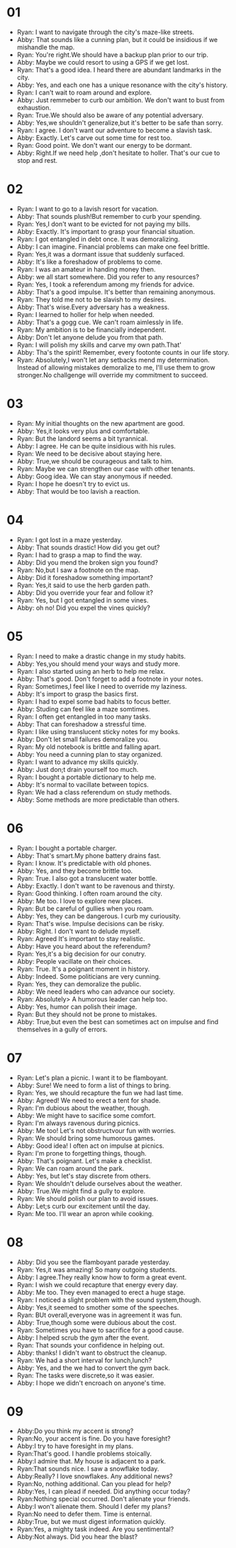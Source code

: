 # 01
- Ryan: I want to navigate through the city's maze-like streets.
- Abby: That sounds like a cunning plan, but it could be insidious if we mishandle the map.
- Ryan: You're right.We should have a backup plan prior to our trip.
- Abby: Maybe we could resort to using a GPS if we get lost.
- Ryan: That's a good idea. I heard there are abundant landmarks in the city.
- Abby: Yes, and each one has a unique resonance with the city's history.
- Ryan: I can't wait to roam around and explore.
- Abby: Just remmeber to curb our ambition. We don't want to bust from exhaustion.
- Ryan: True.We should also be aware of any potential adversary.
- Abby: Yes,we shouldn't generalize,but it's better to be safe than sorry.
- Ryan: I agree. I don't want our adventure to become a slavish task.
- Abby: Exactly. Let's carve out some time for rest too.
- Ryan: Good point. We don't want our energy to be dormant.
- Abby: Right.If we need help ,don't hesitate to holler. That's our cue to stop and rest.

# 02
- Ryan: I want to go to a lavish resort for vacation.
- Abby: That sounds plush!But remember to curb your spending.
- Ryan: Yes,I don't want to be evicted for not paying my bills.
- Abby: Exactly. It's important to grasp your financial situation.
- Ryan: I got entangled in debt once. It was demoralizing.
- Abby: I can imagine. Financial problems can make one feel brittle.
- Ryan: Yes,it was a dormant issue that suddenly surfaced.
- Abby: It's like a foreshadow of problems to come.
- Ryan: I was an amateur in handing money then.
- Abby: we all start somewhere. Did you refer to any resources?
- Ryan: Yes, I took a referendum among my friends for advice.
- Abby: That's a good impulse. It's better than remaining anonymous.
- Ryan: They told me not to be slavish to my desires.
- Abby: That's wise.Every adversary has a weakness.
- Ryan: I learned to holler for help when needed.
- Abby: That's a gogg cue. We can't roam aimlessly in life.
- Ryan: My ambition is to be financially independent.
- Abby: Don't let anyone delude you from that path.
- Ryan: I will polish my skills and carve my own path.That'
- Abby: Tha's the spirit! Remember, every footonte counts in our life story.
- Ryan: Absolutely,I won't let any setbacks mend my determination. Instead of allowing mistakes  demoralize to me, I'll use them to grow stronger.No challgenge will override  my commitment to succeed.


# 03
- Ryan: My initial thoughts on the new apartment are good.
- Abby: Yes,it looks very plus and comfortable.
- Ryan: But the landord seems a bit tyrannical.
- Abby: I agree. He can be quite insidious with his rules.
- Ryan: We need to be decisive about staying here.
- Abby: True,we should be courageous and talk to him.
- Ryan: Maybe we can strengthen our case with other tenants.
- Abby: Goog idea. We can stay anonymous if needed.
- Ryan: I hope he doesn't try to evict us.
- Abby: That would be too lavish a reaction.

# 04
- Ryan: I got lost in a maze yesterday.
- Abby: That sounds drastic! How did you get out?
- Ryan: I had to grasp a map to find the way.
- Abby: Did you mend the broken sign you found?
- Ryan: No,but I saw a footnote on the map.
- Abby: Did it foreshadow something important?
- Ryan: Yes,it said to use the herb garden path.
- Abby: Did you override your fear and follow it?
- Ryan: Yes, but I got entangled in some vines.
- Abby: oh no! Did you expel the vines quickly?


# 05
- Ryan: I need to make a drastic change in my study habits.
- Abby:  Yes,you should mend your ways and study more.
- Ryan: I also started using an herb to help me relax.
- Abby: That's good. Don't forget to add  a footnote in your notes.
- Ryan:  Sometimes,I feel like I need to override my laziness.
- Abby:  It's import to grasp the basics first.
- Ryan: I had to expel some bad habits to focus better.
- Abby:  Studing can feel like a maze somtimes.
- Ryan: I often get entangled in too many tasks.
- Abby:  That can foreshadow a stressful time.
- Ryan: I like using translucent sticky notes for my books.
- Abby: Don't let small failures demoralize you.
- Ryan: My old notebook is brittle and falling apart.
- Abby: You need a cunning plan to stay organized.
- Ryan: I want to advance my skills quickly.
- Abby: Just don;t drain yourself too much.
- Ryan: I bought a portable dictionary to help me.
- Abby: It's normal to vacillate between topics.
- Ryan: We had a class referendum on study methods.
- Abby: Some methods are more predictable than others.

# 06
- Ryan: I bought a portable charger.
- Abby:  That's smart.My phone battery drains fast.
- Ryan:  I know. It's predictable with old phones.
- Abby: Yes, and they become brittle too.
- Ryan: True. I also got a translucent water bottle.
- Abby: Exactly. I don't want to be ravenous and thirsty.
- Ryan:  Good thinking. I often roam around the city.
- Abby: Me too. I love to explore new places.
- Ryan:  But be careful of gullies when you roam.
- Abby: Yes, they can be dangerous. I curb my curiousity.
- Ryan: That's wise. Impulse decisions can be risky.
- Abby: Right. I don't want to delude myself.
- Ryan: Agreed It's important to stay realistic.
- Abby: Have you heard about the referendum?
- Ryan: Yes,it's a big decision for our conutry.
- Abby: People vacillate on their choices.
- Ryan: True. It's a poignant moment in history.
- Abby:  Indeed. Some politicians are very cunning.
- Ryan: Yes, they can demoralize the public.
- Abby: We need leaders who can advance our society.
- Ryan: Absolutely> A humorous leader can help too.
- Abby: Yes, humor can polish their image.
- Ryan: But they should not be prone to mistakes.
- Abby:  True,but even the best can sometimes act on impulse and find themselves in a gully of errors.

# 07

- Ryan: Let's plan a picnic. I want it to be flamboyant.
- Abby: Sure! We need to form a list of things to bring.
- Ryan: Yes, we should recapture the fun we had last time.
- Abby: Agreed! We need to erect a tent for shade.
- Ryan: I'm dubious about the weather, though.
- Abby:  We might have to sacifice some comfort.
- Ryan: I'm always ravenous during picnics.
- Abby: Me too! Let's not obstructvour fun with worries.
- Ryan: We should bring some humorous games.
- Abby: Good idea! I often act on impulse at picnics.
- Ryan: I'm prone to forgetting things, though.
- Abby: That's  poignant. Let's make a checklist.
- Ryan: We can roam around the park.
- Abby: Yes, but let's stay discrete from others.
- Ryan:  We shouldn't delude ourselves about the weather.
- Abby: True.We might find a gully to explore.
- Ryan: We should polish our plan to avoid issues.
- Abby: Let;s curb our excitement until the day.
- Ryan: Me too. I'll wear an apron while cooking.



# 08

- Abby: Did you see the flamboyant parade yesterday.
- Ryan: Yes,it was amazing! So many outgoing students.
- Abby: I agree.They really know how to form a great event.
- Ryan: I wish we could recapture that energy every day.
- Abby: Me too. They even managed to erect a huge stage.
- Ryan: I noticed a slight problem with the sound system,though.
- Abby: Yes,it seemed to smother some of the speeches.
- Ryan: BUt overall,everyone was in agreement it was fun.
- Abby: True,though some were dubious about the cost.
- Ryan: Sometimes you have to sacrifice for a good cause.
- Abby: I helped scrub the gym after the event.
- Ryan: That sounds your confidence in helping out.
- Abby: thanks! I didn't want to obstruct the cleanup.
- Ryan: We had a short interval for lunch,lunch?
- Abby: Yes, and the we had to convert the gym back.
- Ryan: The tasks were discrete,so it was easier.
- Abby: I hope we didn't encroach on anyone's time.


# 09
- Abby:Do you think my accent is strong? 
- Ryan:No, your accent is fine. Do you have foresight? 
- Abby:I try to have foresight in my plans. 
- Ryan:That's good. I handle problems stoically. 
- Abby:I admire that. My house is adjacent to a park. 
- Ryan:That sounds nice. I saw a snowflake today. 
- Abby:Really? I love snowflakes. Any additional news? 
- Ryan:No, nothing additional. Can you plead for help? 
- Abby:Yes, I can plead if needed. Did anything occur today? 
- Ryan:Nothing special occurred. Don't alienate your friends. 
- Abby:I won't alienate them. Should I defer my plans? 
- Ryan:No need to defer them. Time is enternal. 
- Abby:True, but we must digest information quickly. 
- Ryan:Yes, a mighty task indeed. Are you sentimental? 
- Abby:Not always. Did you hear the blast? 










